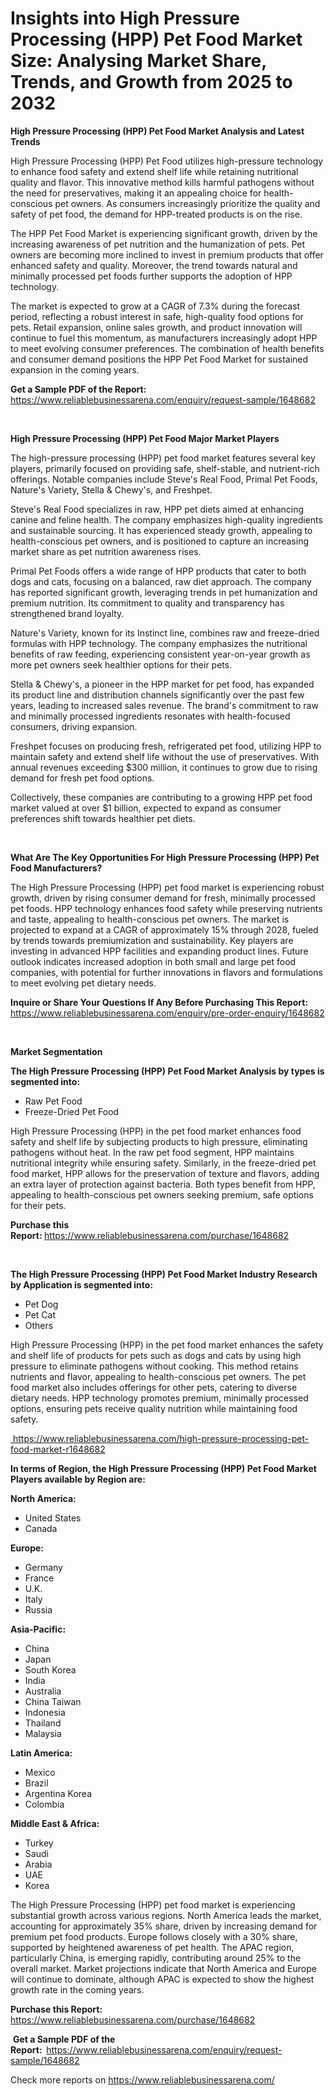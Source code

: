 <p><h1>Insights into High Pressure Processing (HPP) Pet Food Market Size: Analysing Market Share, Trends, and Growth from 2025 to 2032</h1></p><p><strong>High Pressure Processing (HPP) Pet Food Market Analysis and Latest Trends</strong></p>
<p><p>High Pressure Processing (HPP) Pet Food utilizes high-pressure technology to enhance food safety and extend shelf life while retaining nutritional quality and flavor. This innovative method kills harmful pathogens without the need for preservatives, making it an appealing choice for health-conscious pet owners. As consumers increasingly prioritize the quality and safety of pet food, the demand for HPP-treated products is on the rise.</p><p>The HPP Pet Food Market is experiencing significant growth, driven by the increasing awareness of pet nutrition and the humanization of pets. Pet owners are becoming more inclined to invest in premium products that offer enhanced safety and quality. Moreover, the trend towards natural and minimally processed pet foods further supports the adoption of HPP technology.</p><p>The market is expected to grow at a CAGR of 7.3% during the forecast period, reflecting a robust interest in safe, high-quality food options for pets. Retail expansion, online sales growth, and product innovation will continue to fuel this momentum, as manufacturers increasingly adopt HPP to meet evolving consumer preferences. The combination of health benefits and consumer demand positions the HPP Pet Food Market for sustained expansion in the coming years.</p></p>
<p><strong>Get a Sample PDF of the Report:&nbsp;</strong> <a href="https://www.reliablebusinessarena.com/enquiry/request-sample/1648682?utm_campaign=2116&utm_medium=2&utm_source=Github&utm_content=ia&utm_term=26032025&utm_id=high-pressure-processing-hpp-pet-food">https://www.reliablebusinessarena.com/enquiry/request-sample/1648682</a></p>
<p>&nbsp;</p>
<p><strong>High Pressure Processing (HPP) Pet Food Major Market Players</strong></p>
<p><p>The high-pressure processing (HPP) pet food market features several key players, primarily focused on providing safe, shelf-stable, and nutrient-rich offerings. Notable companies include Steve's Real Food, Primal Pet Foods, Nature's Variety, Stella & Chewy's, and Freshpet.</p><p>Steve's Real Food specializes in raw, HPP pet diets aimed at enhancing canine and feline health. The company emphasizes high-quality ingredients and sustainable sourcing. It has experienced steady growth, appealing to health-conscious pet owners, and is positioned to capture an increasing market share as pet nutrition awareness rises.</p><p>Primal Pet Foods offers a wide range of HPP products that cater to both dogs and cats, focusing on a balanced, raw diet approach. The company has reported significant growth, leveraging trends in pet humanization and premium nutrition. Its commitment to quality and transparency has strengthened brand loyalty.</p><p>Nature's Variety, known for its Instinct line, combines raw and freeze-dried formulas with HPP technology. The company emphasizes the nutritional benefits of raw feeding, experiencing consistent year-on-year growth as more pet owners seek healthier options for their pets.</p><p>Stella & Chewy's, a pioneer in the HPP market for pet food, has expanded its product line and distribution channels significantly over the past few years, leading to increased sales revenue. The brand's commitment to raw and minimally processed ingredients resonates with health-focused consumers, driving expansion.</p><p>Freshpet focuses on producing fresh, refrigerated pet food, utilizing HPP to maintain safety and extend shelf life without the use of preservatives. With annual revenues exceeding $300 million, it continues to grow due to rising demand for fresh pet food options.</p><p>Collectively, these companies are contributing to a growing HPP pet food market valued at over $1 billion, expected to expand as consumer preferences shift towards healthier pet diets.</p></p>
<p>&nbsp;</p>
<p><strong>What Are The Key Opportunities For High Pressure Processing (HPP) Pet Food Manufacturers?</strong></p>
<p><p>The High Pressure Processing (HPP) pet food market is experiencing robust growth, driven by rising consumer demand for fresh, minimally processed pet foods. HPP technology enhances food safety while preserving nutrients and taste, appealing to health-conscious pet owners. The market is projected to expand at a CAGR of approximately 15% through 2028, fueled by trends towards premiumization and sustainability. Key players are investing in advanced HPP facilities and expanding product lines. Future outlook indicates increased adoption in both small and large pet food companies, with potential for further innovations in flavors and formulations to meet evolving pet dietary needs.</p></p>
<p><strong>Inquire or Share Your Questions If Any Before Purchasing This Report:</strong> <a href="https://www.reliablebusinessarena.com/enquiry/pre-order-enquiry/1648682?utm_campaign=2116&utm_medium=2&utm_source=Github&utm_content=ia&utm_term=26032025&utm_id=high-pressure-processing-hpp-pet-food">https://www.reliablebusinessarena.com/enquiry/pre-order-enquiry/1648682</a></p>
<p>&nbsp;</p>
<p><strong>Market Segmentation</strong></p>
<p><strong>The High Pressure Processing (HPP) Pet Food Market Analysis by types is segmented into:</strong></p>
<p><ul><li>Raw Pet Food</li><li>Freeze-Dried Pet Food</li></ul></p>
<p><p>High Pressure Processing (HPP) in the pet food market enhances food safety and shelf life by subjecting products to high pressure, eliminating pathogens without heat. In the raw pet food segment, HPP maintains nutritional integrity while ensuring safety. Similarly, in the freeze-dried pet food market, HPP allows for the preservation of texture and flavors, adding an extra layer of protection against bacteria. Both types benefit from HPP, appealing to health-conscious pet owners seeking premium, safe options for their pets.</p></p>
<p><strong>Purchase this Report:&nbsp;</strong><a href="https://www.reliablebusinessarena.com/purchase/1648682?utm_campaign=2116&utm_medium=2&utm_source=Github&utm_content=ia&utm_term=26032025&utm_id=high-pressure-processing-hpp-pet-food">https://www.reliablebusinessarena.com/purchase/1648682</a></p>
<p>&nbsp;</p>
<p><strong>The High Pressure Processing (HPP) Pet Food Market Industry Research by Application is segmented into:</strong></p>
<p><ul><li>Pet Dog</li><li>Pet Cat</li><li>Others</li></ul></p>
<p><p>High Pressure Processing (HPP) in the pet food market enhances the safety and shelf life of products for pets such as dogs and cats by using high pressure to eliminate pathogens without cooking. This method retains nutrients and flavor, appealing to health-conscious pet owners. The pet food market also includes offerings for other pets, catering to diverse dietary needs. HPP technology promotes premium, minimally processed options, ensuring pets receive quality nutrition while maintaining food safety.</p></p>
<p><a href="https://www.reliablebusinessarena.com/high-pressure-processing-pet-food-market-r1648682?utm_campaign=2116&utm_medium=2&utm_source=Github&utm_content=ia&utm_term=26032025&utm_id=high-pressure-processing-hpp-pet-food">&nbsp;https://www.reliablebusinessarena.com/high-pressure-processing-pet-food-market-r1648682</a></p>
<p><strong>In terms of Region, the High Pressure Processing (HPP) Pet Food Market Players available by Region are:</strong></p>
<p>
    <p> <strong> North America: </strong>
        <ul>
            <li>United States</li>
            <li>Canada</li>
        </ul>
        </p> 
    <p> <strong> Europe: </strong>
        <ul>
            <li>Germany</li>
            <li>France</li>
            <li>U.K.</li>
            <li>Italy</li>
            <li>Russia</li>
        </ul>
        </p> 
    <p> <strong> Asia-Pacific: </strong>
        <ul>
            <li>China</li>
            <li>Japan</li>
            <li>South Korea</li>
            <li>India</li>
            <li>Australia</li>
            <li>China Taiwan</li>
            <li>Indonesia</li>
            <li>Thailand</li>
            <li>Malaysia</li>
        </ul>
        </p> 
    <p> <strong> Latin America: </strong>
        <ul>
            <li>Mexico</li>
            <li>Brazil</li>
            <li>Argentina Korea</li>
            <li>Colombia</li>
        </ul>
        </p> 
    <p> <strong> Middle East & Africa: </strong>
        <ul>
            <li>Turkey</li>
            <li>Saudi</li>
            <li>Arabia</li>
            <li>UAE</li>
            <li>Korea</li>
        </ul>
    </p>
    </p>
<p><p>The High Pressure Processing (HPP) pet food market is experiencing substantial growth across various regions. North America leads the market, accounting for approximately 35% share, driven by increasing demand for premium pet food products. Europe follows closely with a 30% share, supported by heightened awareness of pet health. The APAC region, particularly China, is emerging rapidly, contributing around 25% to the overall market. Market projections indicate that North America and Europe will continue to dominate, although APAC is expected to show the highest growth rate in the coming years.</p></p>
<p><strong>Purchase this Report: </strong><a href="https://www.reliablebusinessarena.com/purchase/1648682?utm_campaign=2116&utm_medium=2&utm_source=Github&utm_content=ia&utm_term=26032025&utm_id=high-pressure-processing-hpp-pet-food">https://www.reliablebusinessarena.com/purchase/1648682</a></p>
<p>&nbsp;<strong>Get a Sample PDF of the Report:&nbsp;&nbsp;</strong><a href="https://www.reliablebusinessarena.com/enquiry/request-sample/1648682?utm_campaign=2116&utm_medium=2&utm_source=Github&utm_content=ia&utm_term=26032025&utm_id=high-pressure-processing-hpp-pet-food">https://www.reliablebusinessarena.com/enquiry/request-sample/1648682</a></p>
<p><strong></strong></p>
<p>Check more reports on <a href="https://www.reliablebusinessarena.com/?utm_campaign=2116&utm_medium=2&utm_source=Github&utm_content=ia&utm_term=26032025&utm_id=high-pressure-processing-hpp-pet-food">https://www.reliablebusinessarena.com/</a></p>